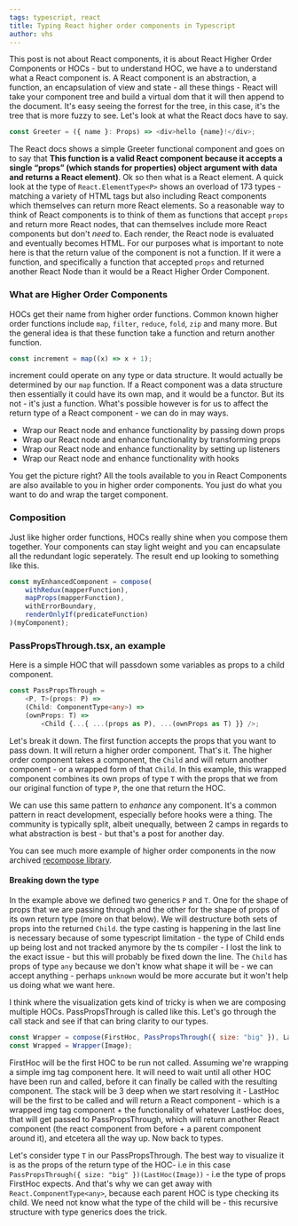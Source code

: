```yaml
---
tags: typescript, react
title: Typing React higher order components in Typescript
author: vhs
---
```


This post is not about React components, it is about React Higher Order Components or HOCs - but to understand HOC, we have a to understand what a React component is. A React component is an abstraction, a function, an encapsulation of view and state - all these things - React will take your component tree and build a virtual dom that it will then append to the document. It's easy seeing the forrest for the tree, in this case, it's the tree that is more fuzzy to see. Let's look at what the React docs have to say.

```ts
const Greeter = ({ name }: Props) => <div>hello {name}!</div>;
```

The React docs shows a simple Greeter functional component and goes on to say that **This function is a valid React component because it accepts a single “props” (which stands for properties) object argument with data and returns a React element)**. Ok so then what is a React element. A quick look at the type of `React.ElementType<P>` shows an overload of 173 types - matching a variety of HTML tags but also including React components which themselves can return more React elements. So a reasonable way to think of React components is to think of them as functions that accept `props` and return more React nodes, that can themselves include more React components but don't _need_ to. Each render, the React node is evaluated and eventually becomes HTML. For our purposes what is important to note here is that the return value of the component is not a function. If it were a function, and specifically a function that accepted `props` and returned another React Node than it would be a React Higher Order Component.

### What are Higher Order Components

HOCs get their name from higher order functions. Common known higher order functions include `map`, `filter`, `reduce`, `fold`, `zip` and many more. But the general idea is that these function take a function and return another function.

```js
const increment = map((x) => x + 1);
```

increment could operate on any type or data structure. It would actually be determined by our `map` function. If a React component was a data structure then essentially it could have its own map, and it would be a functor. But its not - it's just a function. What's possible however is for us to affect the return type of a React component - we can do in may ways.

-   Wrap our React node and enhance functionality by passing down props
-   Wrap our React node and enhance functionality by transforming props
-   Wrap our React node and enhance functionality by setting up listeners
-   Wrap our React node and enhance functionality with hooks

You get the picture right? All the tools available to you in React Components are also available to you in higher order components. You just do what you want to do and wrap the target component.

### Composition

Just like higher order functions, HOCs really shine when you compose them together. Your components can stay light weight and you can encapsulate all the redundant logic seperately. The result end up looking to something like this.

```js
const myEnhancedComponent = compose(
    withRedux(mapperFunction),
    mapProps(mapperFunction),
    withErrorBoundary,
    renderOnlyIf(predicateFunction)
)(myComponent);
```

### PassPropsThrough.tsx, an example

Here is a simple HOC that will passdown some variables as props to a child component.

```ts
const PassPropsThrough =
    <P, T>(props: P) =>
    (Child: ComponentType<any>) =>
    (ownProps: T) =>
        <Child {...{ ...(props as P), ...(ownProps as T) }} />;
```

Let's break it down. The first function accepts the props that you want to pass down. It will return a higher order component. That's it. The higher order component takes a component, the `Child` and will return another component - or a wrapped form of that `Child`. In this example, this wrapped component combines its own props of type `T` with the props that we from our original function of type `P`, the one that return the HOC.

We can use this same pattern to _enhance_ any component. It's a common pattern in react development, especially before hooks were a thing. The community is typically split, albeit unequally, between 2 camps in regards to what abstraction is best - but that's a post for another day.

You can see much more example of higher order components in the now archived [recompose library](https://github.com/acdlite/recompose).

#### Breaking down the type

In the example above we defined two generics `P` and `T`. One for the shape of props that we are passing through and the other for the shape of props of its own return type (more on that below). We will destructure both sets of props into the returned `Child`. the type casting is happening in the last line is necessary because of some typescript limitation - the type of Child ends up being lost and not tracked anymore by the ts compiler - I lost the link to the exact issue - but this will probably be fixed down the line. The `Child` has props of type `any` because we don't know what shape it will be - we can accept anything - perhaps `unknown` would be more accurate but it won't help us doing what we want here.

I think where the visualization gets kind of tricky is when we are composing multiple HOCs. PassPropsThrough is called like this. Let's go through the call stack and see if that can bring clarity to our types.

```js
const Wrapper = compose(FirstHoc, PassPropsThrough({ size: "big" }), LastHoc);
const Wrapped = Wrapper(Image);
```

FirstHoc will be the first HOC to be run not called. Assuming we're wrapping a simple img tag component here. It will need to wait until all other HOC have been run and called, before it can finally be called with the resulting component. The stack will be 3 deep when we start resolving it - LastHoc will be the first to be called and will return a React component - which is a wrapped img tag component + the functionality of whatever LastHoc does, that will get passed to PassPropsThrough, which will return another React component (the react component from before + a parent component around it), and etcetera all the way up. Now back to types.

Let's consider type `T` in our PassPropsThrough. The best way to visualize it is as the props of the return type of the HOC- i.e in this case `PassPropsThrough({ size: "big" })(LastHoc(Image))` - i.e the type of props FirstHoc expects. And that's why we can get away with `React.ComponentType<any>`, because each parent HOC is type checking its child. We need not know what the type of the child will be - this recursive structure with type generics does the trick.
